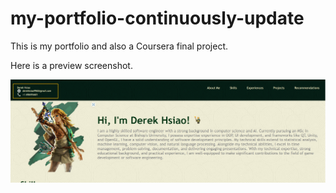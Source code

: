 # my-portfolio-continuously-update
 
This is my portfolio and also a Coursera final project.

Here is a preview screenshot.

![Preview](https://github.com/Sk-22-2-11/my-portfolio-continuously-update/blob/main/html_finalprojimages/profile_name.png)
